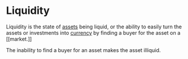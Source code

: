 # Liquidity
Liquidity is the state of [assets](assets.md) being liquid, or the ability to easily turn the assets or investments into [currency](currency.md) by finding a buyer for the asset on a [[market.]]

The inability to find a buyer for an asset makes the asset illiquid.